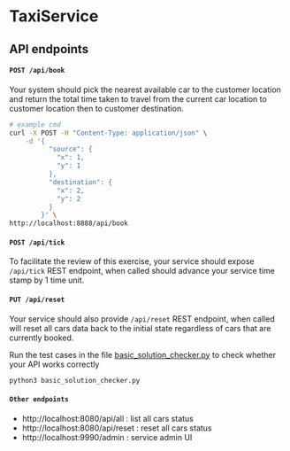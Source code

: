# TaxiService


## API endpoints

#### `POST /api/book`

Your system should pick the nearest available car to the customer location and return the total time taken to travel from the current car location to customer location then to customer destination.

```bash
# example cmd
curl -X POST -H "Content-Type: application/json" \
    -d '{
          "source": {
            "x": 1,
            "y": 1
          },
          "destination": {
            "x": 2,
            "y": 2
          }
        }' \
http://localhost:8888/api/book
```

#### `POST /api/tick`

To facilitate the review of this exercise, your service should expose `/api/tick` REST endpoint, when called should advance your service time stamp by 1 time unit.

#### `PUT /api/reset`

Your service should also provide `/api/reset` REST endpoint, when called will reset all cars data back to the initial state regardless of cars that are currently booked.

Run the test cases in the file [basic_solution_checker.py](basic_solution_checker.py) to check whether your API works correctly


```python
python3 basic_solution_checker.py
```

#### `Other endpoints`

- http://localhost:8080/api/all  : list all cars status
- http://localhost:8080/api/reset : reset all cars status
- http://localhost:9990/admin : service admin UI